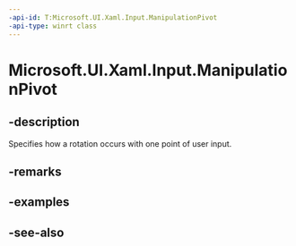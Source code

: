 ```yaml
---
-api-id: T:Microsoft.UI.Xaml.Input.ManipulationPivot
-api-type: winrt class
---
```


<!-- Class syntax.
public class ManipulationPivot : Microsoft.UI.Xaml.Input.IManipulationPivot
-->

# Microsoft.UI.Xaml.Input.ManipulationPivot

## -description
Specifies how a rotation occurs with one point of user input.

## -remarks

## -examples

## -see-also
